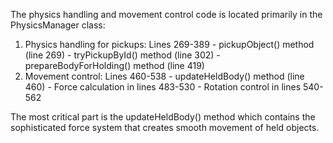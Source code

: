 The physics handling and movement control code is located primarily in the PhysicsManager class:

  1. Physics handling for pickups: Lines 269-389
    - pickupObject() method (line 269)
    - tryPickupById() method (line 302)
    - prepareBodyForHolding() method (line 419)
  2. Movement control: Lines 460-538
    - updateHeldBody() method (line 460)
    - Force calculation in lines 483-530
    - Rotation control in lines 540-562

  The most critical part is the updateHeldBody() method which contains the sophisticated force system that creates smooth movement of
  held objects.

  